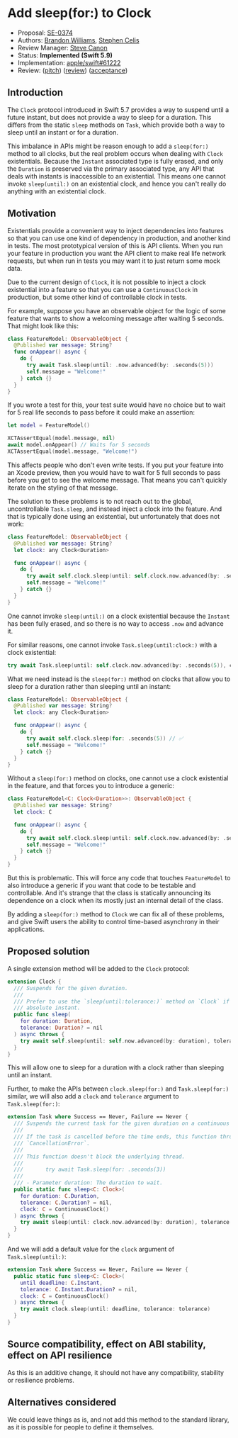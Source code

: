 # Add sleep(for:) to Clock

* Proposal: [SE-0374](0374-clock-sleep-for.md)
* Authors: [Brandon Williams](https://github.com/mbrandonw), [Stephen Celis](https://github.com/stephencelis)
* Review Manager: [Steve Canon](https://github.com/stephentyrone)
* Status: **Implemented (Swift 5.9)**
* Implementation: [apple/swift#61222](https://github.com/apple/swift/pull/61222)
* Review: ([pitch](https://forums.swift.org/t/pitch-clock-sleep-for/60376)) ([review](https://forums.swift.org/t/se-0374-add-sleep-for-to-clock/60787)) ([acceptance](https://forums.swift.org/t/accepted-se-0374-add-sleep-for-to-clock/62148))

## Introduction

The `Clock` protocol introduced in Swift 5.7 provides a way to suspend until a future instant, but 
does not provide a way to sleep for a duration. This differs from the static `sleep` methods on
`Task`, which provide both a way to sleep until an instant or for a duration.

This imbalance in APIs might be reason enough to add a `sleep(for:)` method to all clocks, but the
real problem occurs when dealing with `Clock` existentials. Because the `Instant` associated type
is fully erased, and only the `Duration` is preserved via the primary associated type, any API
that deals with instants is inaccessible to an existential. This means one cannot invoke 
`sleep(until:)` on an existential clock, and hence you can't really do anything with an existential
clock.

## Motivation

Existentials provide a convenient way to inject dependencies into features so that you can use one
kind of dependency in production, and another kind in tests. The most prototypical version of this
is API clients. When you run your feature in production you want the API client to make real life
network requests, but when run in tests you may want it to just return some mock data.

Due to the current design of `Clock`, it is not possible to inject a clock existential into a 
feature so that you can use a `ContinuousClock` in production, but some other kind of controllable
clock in tests.

For example, suppose you have an observable object for the logic of some feature that wants to show
a welcoming message after waiting 5 seconds. That might look like this:

```swift
class FeatureModel: ObservableObject {
  @Published var message: String?
  func onAppear() async {
    do {
      try await Task.sleep(until: .now.advanced(by: .seconds(5)))
      self.message = "Welcome!"
    } catch {}
  }
}
```

If you wrote a test for this, your test suite would have no choice but to wait for 5 real life
seconds to pass before it could make an assertion:

```swift
let model = FeatureModel()

XCTAssertEqual(model.message, nil)
await model.onAppear() // Waits for 5 seconds
XCTAssertEqual(model.message, "Welcome!")
```

This affects people who don't even write tests. If you put your feature into an Xcode preview, then
you would have to wait for 5 full seconds to pass before you get to see the welcome message. That
means you can't quickly iterate on the styling of that message.

The solution to these problems is to not reach out to the global, uncontrollable `Task.sleep`, and
instead inject a clock into the feature. And that is typically done using an existential, but
unfortunately that does not work:

```swift
class FeatureModel: ObservableObject {
  @Published var message: String?
  let clock: any Clock<Duration>

  func onAppear() async {
    do {
      try await self.clock.sleep(until: self.clock.now.advanced(by: .seconds(5))) // 🛑
      self.message = "Welcome!"
    } catch {}
  }
}
```

One cannot invoke `sleep(until:)` on a clock existential because the `Instant` has been fully 
erased, and so there is no way to access `.now` and advance it.

For similar reasons, one cannot invoke `Task.sleep(until:clock:)` with a clock existential:

```swift
try await Task.sleep(until: self.clock.now.advanced(by: .seconds(5)), clock: self.clock) // 🛑
```

What we need instead is the `sleep(for:)` method on clocks that allow you to sleep for a duration
rather than sleeping until an instant:

```swift
class FeatureModel: ObservableObject {
  @Published var message: String?
  let clock: any Clock<Duration>

  func onAppear() async {
    do {
      try await self.clock.sleep(for: .seconds(5)) // ✅
      self.message = "Welcome!"
    } catch {}
  }
}
```

Without a `sleep(for:)` method on clocks, one cannot use a clock existential in the feature, and
that forces you to introduce a generic:

```swift
class FeatureModel<C: Clock<Duration>>: ObservableObject {
  @Published var message: String?
  let clock: C

  func onAppear() async {
    do {
      try await self.clock.sleep(until: self.clock.now.advanced(by: .seconds(5)))
      self.message = "Welcome!"
    } catch {}
  }
}
```

But this is problematic. This will force any code that touches `FeatureModel` to also introduce a
generic if you want that code to be testable and controllable. And it's strange that the class
is statically announcing its dependence on a clock when its mostly just an internal detail of the
class.

By adding a `sleep(for:)` method to `Clock` we can fix all of these problems, and give Swift users
the ability to control time-based asynchrony in their applications.

## Proposed solution

A single extension method will be added to the `Clock` protocol:

```swift
extension Clock {
  /// Suspends for the given duration.
  ///
  /// Prefer to use the `sleep(until:tolerance:)` method on `Clock` if you have access to an 
  /// absolute instant.
  public func sleep(
    for duration: Duration,
    tolerance: Duration? = nil
  ) async throws {
    try await self.sleep(until: self.now.advanced(by: duration), tolerance: tolerance)
  }
}
```

This will allow one to sleep for a duration with a clock rather than sleeping until an instant.

Further, to make the APIs between `clock.sleep(for:)` and `Task.sleep(for:)` similar, we will also add a `clock` and `tolerance` argument to `Task.sleep(for:)`:

```swift
extension Task where Success == Never, Failure == Never {
  /// Suspends the current task for the given duration on a continuous clock.
  ///
  /// If the task is cancelled before the time ends, this function throws 
  /// `CancellationError`.
  ///
  /// This function doesn't block the underlying thread.
  ///
  ///       try await Task.sleep(for: .seconds(3))
  ///
  /// - Parameter duration: The duration to wait.
  public static func sleep<C: Clock>(
    for duration: C.Duration,
    tolerance: C.Duration? = nil,
    clock: C = ContinuousClock()
  ) async throws {
    try await sleep(until: clock.now.advanced(by: duration), tolerance: tolerance, clock: clock)
  }
}
```

And we will add a default value for the `clock` argument of `Task.sleep(until:)`:

```swift
extension Task where Success == Never, Failure == Never {
  public static func sleep<C: Clock>(
    until deadline: C.Instant,
    tolerance: C.Instant.Duration? = nil,
    clock: C = ContinuousClock()
  ) async throws {
    try await clock.sleep(until: deadline, tolerance: tolerance)
  }
}
```

## Source compatibility, effect on ABI stability, effect on API resilience

As this is an additive change, it should not have any compatibility, stability or resilience 
problems.

## Alternatives considered

We could leave things as is, and not add this method to the standard library, as it is possible for
people to define it themselves.
